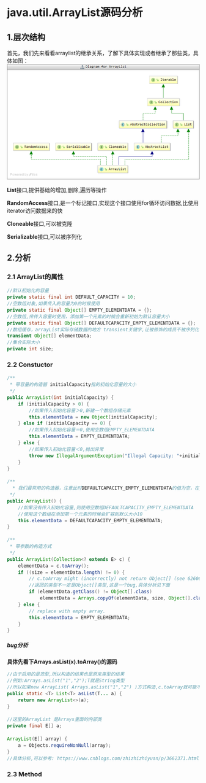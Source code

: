 # java.util.ArrayList源码分析

## 1.层次结构

首先，我们先来看看arraylist的继承关系，了解下具体实现或者继承了那些类，具体如图：
![ArrayList的继承关系](/图片/jdk1.8源码系列/arraylist.png)

**List**接口,提供基础的增加,删除,遍历等操作

**RandomAccess**接口,是一个标记接口,实现这个接口使用for循环访问数据,比使用iterator访问数据来的快

**Cloneable**接口,可以被克隆

**Serializable**接口,可以被序列化

## 2.分析
### 2.1 ArrayList的属性

```java
//默认初始化的容量
private static final int DEFAULT_CAPACITY = 10;
//空数组对象,如果传入的容量为0的时候使用
private static final Object[] EMPTY_ELEMENTDATA = {};
//空数组,传传入容量时使用，添加第一个元素的时候会重新初始为默认容量大小
private static final Object[] DEFAULTCAPACITY_EMPTY_ELEMENTDATA = {};
//数组缓存，arrayList实际存储数据的地方 transient关键字,让被修饰的成员不被序列化
transient Object[] elementData;
//集合实际大小
private int size;
```
### 2.2 Constuctor

```java
/**
 * 带容量的构造器 initialCapacity指的初始化容量的大小
 */
public ArrayList(int initialCapacity) {
    if (initialCapacity > 0) {
        //如果传入初始化容量＞0,新建一个数组存储元素
        this.elementData = new Object[initialCapacity];
    } else if (initialCapacity == 0) {
        //如果传入初始化容量＝0,使用空数组EMPTY_ELEMENTDATA
        this.elementData = EMPTY_ELEMENTDATA;
    } else {
        //如果传入初始化容量＜0,抛出异常
        throw new IllegalArgumentException("Illegal Capacity: "+initialCapacity);
    }
}

/**
  * 我们最常用的构造器，注意此时DEFAULTCAPACITY_EMPTY_ELEMENTDATA的值为空，在jdk8中，初始容量默认是0，而不是10
 */
public ArrayList() {
    //如果没有传入初始化容量,则使用空数组DEFAULTCAPACITY_EMPTY_ELEMENTDATA
    //使用这个数组在添加第一个元素的时候会扩容到默认大小10
    this.elementData = DEFAULTCAPACITY_EMPTY_ELEMENTDATA;
}

/**
 * 带参数的构造方式
 */
public ArrayList(Collection<? extends E> c) {
    elementData = c.toArray();
    if ((size = elementData.length) != 0) {
        // c.toArray might (incorrectly) not return Object[] (see 6260652)
        //返回的类型不一定是Object[]类型,这是一个bug,具体分析见下面
        if (elementData.getClass() != Object[].class)
            elementData = Arrays.copyOf(elementData, size, Object[].class);
    } else {
        // replace with empty array.
        this.elementData = EMPTY_ELEMENTDATA;
    }
}
```

##### bug分析

**具体先看下Arrays.asList(x).toArray()的源码** 

```java
//由于启用的是范型,所以构造的结果也是原来类型的结果
//例如:Arrays.asList("1","2");T就是String类型
//所以如果new ArrayList( Arrays.asList("1","2") )方式构造,c.toArray就可能不是Object[]
public static <T> List<T> asList(T... a) {
    return new ArrayList<>(a);
}

//这里的ArrayList 是Arrays里面的内部类
private final E[] a;

ArrayList(E[] array) {
    a = Objects.requireNonNull(array);
}
//具体分析,可以参考: https://www.cnblogs.com/zhizhizhiyuan/p/3662371.html
```

### 2.3 Method

